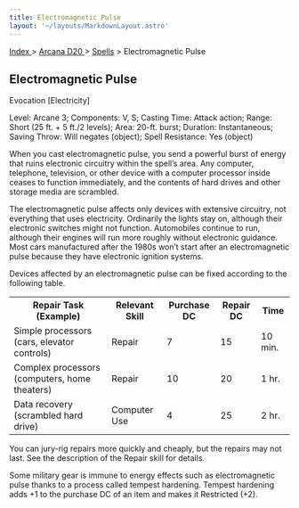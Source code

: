 ```yaml
---
title: Electromagnetic Pulse
layout: '~/layouts/MarkdownLayout.astro'
---
```


[ Index ](/) > [ Arcana D20 ](/arcana.d20.srd) > [Spells](/arcana.d20.srd/spells) > Electromagnetic Pulse

## Electromagnetic Pulse

Evocation [Electricity]

Level: Arcane 3; Components: V, S; Casting Time: Attack action; Range: Short
(25 ft. + 5 ft./2 levels); Area: 20-ft. burst; Duration: Instantaneous; Saving
Throw: Will negates (object); Spell Resistance: Yes (object)

When you cast electromagnetic pulse, you send a powerful burst of energy that
ruins electronic circuitry within the spell’s area. Any computer, telephone,
television, or other device with a computer processor inside ceases to
function immediately, and the contents of hard drives and other storage media
are scrambled.

The electromagnetic pulse affects only devices with extensive circuitry, not
everything that uses electricity. Ordinarily the lights stay on, although
their electronic switches might not function. Automobiles continue to run,
although their engines will run more roughly without electronic guidance. Most
cars manufactured after the 1980s won’t start after an electromagnetic pulse
because they have electronic ignition systems.

Devices affected by an electromagnetic pulse can be fixed according to the
following table.


<table> <tr><th>Repair Task (Example)</th><th>Relevant Skill</th><th>Purchase DC</th><th>Repair DC</th><th>Time</th></tr> <tr><td>Simple processors (cars, elevator controls)</td><td>Repair</td><td>7</td><td>15</td><td>10 min.</td></tr> <tr class="shaded"><td>Complex processors (computers, home theaters)</td><td>Repair</td><td>10</td><td>20</td><td>1 hr.</td></tr> <tr><td>Data recovery (scrambled hard drive)</td><td>Computer Use</td><td>4</td><td>25</td><td>2 hr.</td></tr> </table>


You can jury-rig repairs more quickly and cheaply, but the repairs may not
last. See the description of the Repair skill for details.

Some military gear is immune to energy effects such as electromagnetic pulse
thanks to a process called tempest hardening. Tempest hardening adds +1 to the
purchase DC of an item and makes it Restricted (+2).


